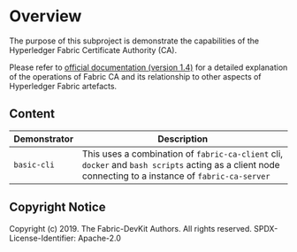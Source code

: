 # Overview

The purpose of this subproject is demonstrate the capabilities of the Hyperledger Fabric Certificate Authority (CA).

Please refer to [official documentation (version 1.4)](https://hyperledger-fabric-ca.readthedocs.io/en/release-1.4/) for a detailed explanation of the operations of Fabric CA and its relationship to other aspects of Hyperledger Fabric artefacts.

## Content

| Demonstrator | Description |
| --- | --- |
| `basic-cli` |  This uses a combination of `fabric-ca-client` cli, `docker` and `bash scripts` acting as a client node connecting to a instance of `fabric-ca-server` |

## Copyright Notice

Copyright (c) 2019. The Fabric-DevKit Authors. All rights reserved.
SPDX-License-Identifier: Apache-2.0